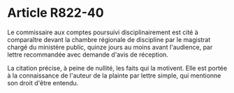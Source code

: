 # Article R822-40

<p>Le commissaire aux comptes poursuivi disciplinairement est cité à comparaître devant la chambre régionale de discipline par le magistrat chargé du ministère public, quinze jours au moins avant l'audience, par lettre recommandée avec demande d'avis de réception.</p><p>La citation précise, à peine de nullité, les faits qui la motivent. Elle est portée à la connaissance de l'auteur de la plainte par lettre simple, qui mentionne son droit d'être entendu.</p>